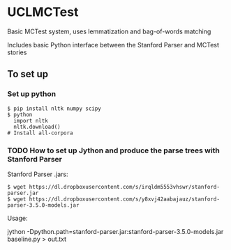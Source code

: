 # UCLMCTest


Basic MCTest system, uses lemmatization and bag-of-words matching

Includes basic Python interface between the Stanford Parser and MCTest stories

## To set up

### Set up python

```
$ pip install nltk numpy scipy
$ python
  import nltk
  nltk.download()
# Install all-corpora
```

### TODO How to set up Jython and produce the parse trees with Stanford Parser

Stanford Parser .jars:
```
$ wget https://dl.dropboxusercontent.com/s/irqldm5553vhswr/stanford-parser.jar
$ wget https://dl.dropboxusercontent.com/s/y8xvj42aabajauz/stanford-parser-3.5.0-models.jar
```


Usage:

jython -Dpython.path=stanford-parser.jar:stanford-parser-3.5.0-models.jar baseline.py > out.txt


